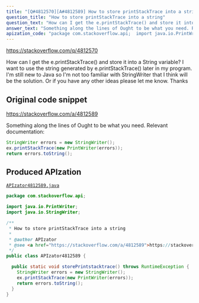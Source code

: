 ```yaml
---
title: "[Q#4812570][A#4812589] How to store printStackTrace into a string"
question_title: "How to store printStackTrace into a string"
question_text: "How can I get the e.printStackTrace() and store it into a String variable? I want to use the string generated by e.printStackTrace() later in my program. I'm still new to Java so I'm not too familiar with StringWriter that I think will be the solution. Or if you have any other ideas please let me know.  Thanks"
answer_text: "Something along the lines of Ought to be what you need. Relevant documentation:"
apization_code: "package com.stackoverflow.api;  import java.io.PrintWriter; import java.io.StringWriter;  /**  * How to store printStackTrace into a string  *  * @author APIzator  * @see <a href=\"https://stackoverflow.com/a/4812589\">https://stackoverflow.com/a/4812589</a>  */ public class APIzator4812589 {    public static void storePrintstacktrace() throws RuntimeException {     StringWriter errors = new StringWriter();     ex.printStackTrace(new PrintWriter(errors));     return errors.toString();   } }"
---
```


https://stackoverflow.com/q/4812570

How can I get the e.printStackTrace() and store it into a String variable?
I want to use the string generated by e.printStackTrace() later in my program.
I&#x27;m still new to Java so I&#x27;m not too familiar with StringWriter that I think
will be the solution. Or if you have any other ideas please let me know.  Thanks



## Original code snippet

https://stackoverflow.com/a/4812589

Something along the lines of
Ought to be what you need.
Relevant documentation:

```java
StringWriter errors = new StringWriter();
ex.printStackTrace(new PrintWriter(errors));
return errors.toString();
```

## Produced APIzation

[`APIzator4812589.java`](https://github.com/pasqualesalza/apization-temp-data/raw/master/apizations/java/APIzator4812589.java)

```java
package com.stackoverflow.api;

import java.io.PrintWriter;
import java.io.StringWriter;

/**
 * How to store printStackTrace into a string
 *
 * @author APIzator
 * @see <a href="https://stackoverflow.com/a/4812589">https://stackoverflow.com/a/4812589</a>
 */
public class APIzator4812589 {

  public static void storePrintstacktrace() throws RuntimeException {
    StringWriter errors = new StringWriter();
    ex.printStackTrace(new PrintWriter(errors));
    return errors.toString();
  }
}

```